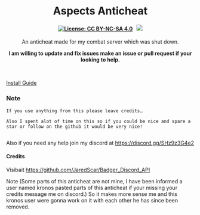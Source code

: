 <p align="center">
	<h1 align="center">
		Aspects Anticheat
	</h1>
	<h4 align="center">
        <a href="https://creativecommons.org/licenses/by-nc-sa/4.0/"><img src="https://img.shields.io/badge/License-CC%20BY--NC--SA%204.0-lightgrey.svg" alt="License: CC BY-NC-SA 4.0"></img></a>
        &nbsp;
		<a href="https://discord.gg/SHz9z3G4e2"><img src="https://discordapp.com/api/guilds/885198955305107467/widget.png?style=shield"></img></a>
	</h4>
	<p align="center">
An anticheat made for my combat server which was shut down.
</p>
    <p align="center">
		<b>
I am willing to update and fix issues make an issue or pull request if your looking to help.		</b> 
	</p>
</p>

<br/>

[Install Guide](https://github.com/AsepctDEVS/Aspect-Anticheat/wiki/How-to-install.)
### Note 
```
If you use anything from this please leave credits…

Also I spent alot of time on this so if you could be nice and spare a star or follow on the github it would be very nice!


```
Also if you need any help join my discord at https://discord.gg/SHz9z3G4e2

#### Credits 
Visibait
https://github.com/JaredScar/Badger_Discord_API

Note (Some parts of this anticheat are not mine, I have been informed a user named kronos pasted parts of this anticheat if your missing your credits message me on discord.)
So it makes more sense me and this kronos user were gonna work on it with each other he has since been removed.
